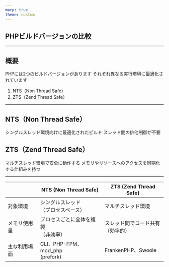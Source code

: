 ```yaml
---
marp: true
theme: custom
---
```


## PHPビルドバージョンの比較

---

## 概要

PHPには2つのビルドバージョンがあります
それぞれ異なる実行環境に最適化されています

1. NTS（Non Thread Safe）
1. ZTS（Zend Thread Safe）
---


## NTS（Non Thread Safe）

シングルスレッド環境向けに最適化されたビルド
スレッド間の排他制御が不要

## ZTS（Zend Thread Safe）

マルチスレッド環境で安全に動作する
メモリやリソースへのアクセスを同期化する仕組みを持つ

---

|  | NTS (Non Thread Safe) | ZTS (Zend Thread Safe) |
| --- | --- | --- |
| 対象環境 | シングルスレッド<br>（プロセスベース） | マルチスレッド環境 |
| メモリ使用量 | プロセスごとに全体を複製<br>（非効率） | スレッド間でコード共有<br>（効率的） |
| 主な利用場面 | CLI、PHP-FPM、mod_php <br>(prefork) | FrankenPHP、Swoole|
